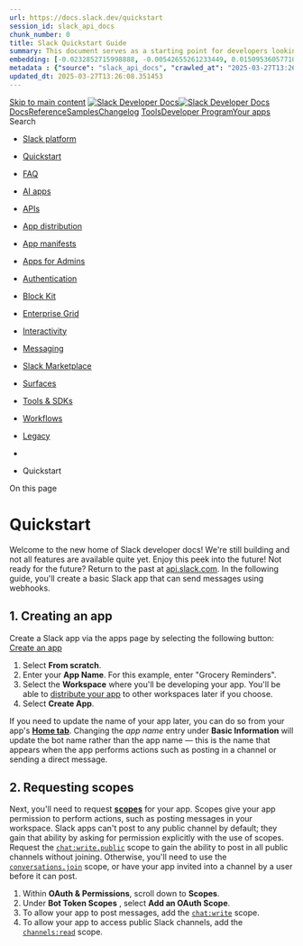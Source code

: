 ```yaml
---
url: https://docs.slack.dev/quickstart
session_id: slack_api_docs
chunk_number: 0
title: Slack Quickstart Guide
summary: This document serves as a starting point for developers looking to build applications on the Slack platform. It includes links to essential resources such as reference materials, samples, and developer tools.
embedding: [-0.0232852715998888, -0.00542655261233449, 0.015095360577106476, -0.024227995425462723, 0.007535896264016628, -0.04239899292588234, -0.03257109969854355, 0.004613453522324562, -0.027056166902184486, 0.02119949646294117, 0.007630168925970793, -0.01068812794983387, -0.030379267409443855, -0.001948786317370832, 0.004059603437781334, 0.027433255687355995, -0.02858809195458889, 0.015531370416283607, 0.009910381399095058, 0.023367760702967644, 0.03290105238556862, 0.02010357938706875, 0.0039682770147919655, 0.06448229402303696, -0.020622078329324722, -0.020280340686440468, -0.01863057352602482, 0.03551711142063141, -0.024027666077017784, -0.0498700775206089, -0.01183118112385273, -0.012479303404688835, -0.03648340329527855, 0.034998610615730286, 0.033678799867630005, -0.001956151332706213, 0.00516730360686779, 0.04110274836421013, 0.0012262770906090736, -0.030732788145542145, -0.03822743892669678, -0.006198407616466284, 0.021058088168501854, 0.003682513954117894, -0.03325457498431206, 0.019007664173841476, -0.07122276723384857, 0.03285391628742218, 0.017275409772992134, 0.017805691808462143, -0.05595064163208008, -0.01924334466457367, -0.005111329257488251, 0.013716627843677998, -0.014423670247197151, -0.029083020985126495, -0.07056286185979843, -0.018477382138371468, -0.042163312435150146, 0.03909945860505104, 0.013292402029037476, 0.02119949646294117, -0.02559494413435459, 0.004507396835833788, -0.009109066799283028, -0.008572892285883427, -0.027197575196623802, 0.024157291278243065, 0.010552612133324146, 0.04440227895975113, 0.042281150817871094, 0.004401340615004301, -0.020574942231178284, 0.0021933051757514477, -0.0037620561197400093, -0.02623128332197666, -0.01313920971006155, 0.09592211991548538, -0.044496551156044006, -0.026514099910855293, -0.01868949458003044, 0.00986324530094862, -0.038604531437158585, -0.01807672344148159, -0.07527647912502289, 0.02887090854346752, -0.035682085901498795, -0.04070208966732025, 0.014847896061837673, -0.020952031016349792, -0.011330358684062958, -0.0207163505256176, -0.04294105991721153, 0.010617423802614212, 0.08390239626169205, -0.0035028071142733097, -0.0234384648501873, -0.0013956727925688028, 0.004371880553662777, 0.032076168805360794, 0.06467083841562271, -0.031321991235017776, -0.10021151602268219, -0.06071139872074127, 0.019479025155305862, -0.021541234105825424, 0.021694425493478775, 0.04199833422899246, 0.004837350454181433, -0.03257109969854355, -0.1150122731924057, 0.017911747097969055, 0.022401468828320503, -0.022401468828320503, -0.0112596545368433, -0.030284995213150978, 0.0064105200581252575, -0.046452704817056656, 0.022083299234509468, -0.05547928065061569, -0.05420660600066185, -0.011789936572313309, -0.005441282410174608, -0.011583715677261353, 0.026113443076610565, -0.026372691616415977, -0.022578230127692223, -0.014871464110910892, -0.027433255687355995, 0.013386674225330353, 0.06264398247003555, 0.011442307382822037, 0.043506693094968796, -0.04968153312802315, -0.022731421515345573, -0.01265606377273798, -0.07471083849668503, -0.024746494367718697, -0.02434583567082882, 0.042563967406749725, 0.05001148581504822, -0.05675195902585983, 0.010228550992906094, 0.003237666329368949, -0.04336528480052948, -0.04423730447888374, -0.0348336361348629, -0.020280340686440468, -0.04162124544382095, 0.023473815992474556, 0.003882842604070902, 0.037025466561317444, -0.012432167306542397, 0.004796105902642012, 0.010587964206933975, 0.0011482078116387129, -0.0031964220106601715, 0.03224114701151848, -0.031746216118335724, -0.023603441193699837, -0.020704565569758415, 0.007753901183605194, -0.0022360223811119795, -0.03325457498431206, -0.05364096909761429, -0.0196793545037508, 0.017534658312797546, -0.043577395379543304, -0.0699029490351677, 0.014081933535635471, -0.025759920477867126, -0.014730055816471577, 0.012868176214396954, 0.019867898896336555, 0.04395448416471481, -0.010228550992906094, -0.022766774520277977, -0.02491147071123123, -0.018819119781255722, -0.009910381399095058, -0.00705864280462265, -0.006540144793689251, -0.02729184739291668, -0.04343598708510399, -0.03320743888616562, 0.001199763035401702, -0.011895992793142796, -0.008808573707938194, -0.0016114680329337716, -0.014235125854611397, -0.013315970078110695, -0.017322545871138573, 0.01026979461312294, -0.002057788660749793, 0.024463675916194916, -0.024463675916194916, 0.01543709821999073, -0.0042805541306734085, 0.043860211968421936, -0.01884268783032894, 0.02010357938706875, 0.017605362460017204, 0.033018894493579865, -0.037025466561317444, 0.011548363603651524, -0.00976308062672615, 0.01840667799115181, 0.03052067570388317, -0.046169884502887726, -0.0198325477540493, 0.045509979128837585, -0.05250970274209976, -0.008225263096392155, 0.039335139095783234, -0.058967359364032745, -0.006693337112665176, 0.008348995819687843, -0.0005269677494652569, -0.03085062839090824, 0.00935653131455183, -0.031086308881640434, 0.029059452936053276, 0.02795175276696682, -0.020127147436141968, 0.043860211968421936, 0.011418739333748817, 0.028399547562003136, -0.024098370224237442, 0.034385841339826584, 0.04310603439807892, 0.015378178097307682, 0.05057711899280548, -0.0035823495127260685, -0.04869167134165764, 0.06401093304157257, -0.03351382166147232, 0.031746216118335724, -0.012502871453762054, -0.0072943237610161304, 0.012102213688194752, 0.008042610250413418, 0.006322139874100685, 0.015484234318137169, 0.04018359258770943, 0.028658796101808548, -0.0036118095740675926, -0.031109876930713654, -0.06848886609077454, 0.03693119436502457, 0.03318386897444725, 0.06933731585741043, 0.00035075945197604597, 0.015248553827404976, 0.01345737837255001, 0.016521230340003967, -0.07362671196460724, 0.03379663825035095, 0.014553294517099857, 0.004607561510056257, -0.016061652451753616, 0.0036559998989105225, -0.010988621041178703, -0.029389407485723495, 0.0011680934112519026, 0.01218470185995102, 0.018618790432810783, -0.006987938191741705, 0.022425036877393723, 0.0028252247720956802, -0.03120414912700653, -0.032665371894836426, 0.010063573718070984, 0.05684623122215271, -0.004209849983453751, -0.010605639778077602, -0.023627009242773056, -0.03617701679468155, -0.019231559708714485, 0.0023464979603886604, -0.008225263096392155, -0.006045214831829071, 0.014529726468026638, -0.008985334075987339, 0.02568921633064747, 0.03785035014152527, 0.011607283726334572, 0.015979165211319923, 0.011778152547776699, 0.004003629088401794, 0.00946848001331091, -0.011571931652724743, 0.04298819601535797, -0.017475737258791924, -0.03325457498431206, -0.004065495450049639, 0.05783608928322792, 0.03608274459838867, -0.024074802175164223, -0.010452447459101677, 0.011813504621386528, 0.0013360159937292337, 0.04100847616791725, 0.04037213698029518, -0.010340498760342598, 0.01990325190126896, 0.016992591321468353, 0.02066921442747116, 0.006369275972247124, 0.06556642055511475, -0.07777469605207443, -0.0015613859286531806, 0.04902162402868271, -0.00856700073927641, -0.04336528480052948, -0.006840637885034084, 0.01563742756843567, 0.07070426642894745, 0.02797532081604004, -0.006546036805957556, -0.007105778902769089, -0.03231184929609299, -0.006498900707811117, -0.013327754102647305, -0.030779924243688583, -0.022601798176765442, -0.07018576562404633, -0.00446909898892045, 0.0015363447600975633, 0.005202655680477619, -0.0396650955080986, 0.08008436858654022, -0.05906163156032562, -0.029012316837906837, 0.051708389073610306, -0.008572892285883427, -0.022637149319052696, 0.017499305307865143, 0.04873880743980408, 0.006257327739149332, 0.0642937496304512, 0.00022426509531214833, -0.04402519017457962, -0.010564396157860756, -0.03221757709980011, -0.04001861438155174, 0.05694050341844559, 0.011430523358285427, -0.009156202897429466, -0.037614669650793076, 0.03148696571588516, -0.0363655611872673, -0.018465597182512283, -0.017782123759388924, -0.04131485894322395, -0.019467242062091827, 0.026820484548807144, -0.022083299234509468, -0.06929018348455429, -0.0028487928211688995, 0.017994236201047897, -0.04963439702987671, -0.012102213688194752, -0.014859680086374283, 0.0027162223123013973, 0.0462641604244709, 0.001316866953857243, 0.029648656025528908, -0.11001583933830261, -0.008484511636197567, 0.009615779854357243, 0.052415430545806885, 0.011660312302410603, 0.021600153297185898, -0.03726114705204964, -0.04006575047969818, -0.005582691170275211, -0.0073944879695773125, 0.02667907625436783, 0.005155519582331181, 0.022307196632027626, 0.045839931815862656, -0.007783361244946718, -0.025830624625086784, -0.020857758820056915, 0.0029725253116339445, 0.0018574600107967854, 0.006899558007717133, 0.011707448400557041, 0.004589885473251343, 0.009898597374558449, -0.0080367187038064, 0.02500574290752411, 0.009503832086920738, 0.0029990393668413162, 0.020374612882733345, -0.009079606272280216, 0.048785943537950516, -0.0003750640316866338, 0.06014576181769371, -0.02289639785885811, 0.03554067760705948, 0.0070115067064762115, -0.03907589241862297, 0.001454593031667173, -0.0007317155250348151, -0.03094490058720112, 0.013846252113580704, -0.011925453320145607, -0.006699229124933481, -0.004147983621805906, 0.00018946533964481205, 0.00699383020401001, 0.024440107867121696, -0.019137287512421608, -0.014494374394416809, 0.0027515743859112263, 0.05684623122215271, 0.00807207077741623, 0.028705932199954987, 0.03252396360039711, 0.04897448793053627, -0.07291966676712036, 0.01625019684433937, -0.01581418700516224, -0.029813632369041443, 0.025241423398256302, 0.0282345712184906, -0.00992805790156126, 0.03900518640875816, -0.07079853862524033, -0.04117345064878464, -0.04621702432632446, 0.045887067914009094, 0.012797472067177296, -0.0015333987539634109, -0.018948743119835854, -0.035964902490377426, -0.012785688042640686, 0.018265269696712494, 0.03521072492003441, -0.02920086309313774, -0.005632773041725159, -0.014058365486562252, 0.007600708864629269, -0.006805285811424255, 0.03325457498431206, -0.02203616313636303, -0.07348529994487762, -0.00657549686729908, 0.029342271387577057, -0.05095420777797699, -0.03815673664212227, 0.02271963842213154, 0.0005472215707413852, -0.03723758086562157, -0.022307196632027626, -0.009044254198670387, 0.008372563868761063, 0.024793630465865135, 0.05382951349020004, 0.017640715464949608, 0.019738273695111275, -0.007700873073190451, 0.020704565569758415, 3.5490229493007064e-05, 0.002299361629411578, 0.011701555922627449, -0.008502188138663769, -0.0015820079715922475, 0.014565078541636467, 0.05722332000732422, -0.002147642197087407, 0.02287282980978489, 0.005482526496052742, -0.04704190418124199, -0.04807890206575394, 0.024817198514938354, 0.03836884722113609, 0.01311564166098833, 0.022248275578022003, 0.005774181801825762, 0.004292338155210018, -0.011112353764474392, 0.01868949458003044, 0.04690049588680267, 0.05491364747285843, 0.025406399741768837, 0.0014457550132647157, -0.007341459859162569, 0.006534252781420946, -0.05481937527656555, 0.027716072276234627, 0.018925175070762634, -0.011000405997037888, -0.0038298144936561584, -0.0363655611872673, -0.012738551944494247, -0.02568921633064747, 0.032076168805360794, -0.0003608863626141101, -0.0055119870230555534, -0.039240866899490356, -0.03412659466266632, 0.04263467341661453, 0.04664124920964241, -0.006133595015853643, -0.0066226329654455185, -0.0031050958205014467, 0.009162094444036484, 0.024004098027944565, -0.039217300713062286, -0.027433255687355995, 0.012113997712731361, -0.0028163865208625793, -0.03851025924086571, 0.016155924648046494, -0.03634199500083923, 0.052038341760635376, -0.0022684286814182997, -0.02526499144732952, -0.02010357938706875, 0.027786776423454285, 0.0058890762738883495, 0.011884208768606186, -0.015001088380813599, -0.010529044084250927, -0.030379267409443855, -0.042257584631443024, -0.0015849539777264, -0.01544888224452734, 0.010222658514976501, -0.012326110154390335, 0.0225193090736866, -0.001229223096743226, -0.011035758070647717, 0.007123454939574003, -0.03358452767133713, -0.031746216118335724, -0.005441282410174608, -4.267113035893999e-05, -0.022130435332655907, 0.040230728685855865, 0.03693119436502457, 0.0037767861504107714, -0.02214222028851509, -0.012231837958097458, -0.015319257974624634, -0.005995132494717836, 0.017169352620840073, 0.013268833979964256, 0.025194287300109863, -0.006121810991317034, 0.041550539433956146, 0.0002378904027864337, 0.04906876012682915, 0.029695792123675346, -0.026089875027537346, 0.011265546083450317, 0.01805315539240837, -0.011418739333748817, -0.01939653791487217, 0.008749652653932571, 0.026396259665489197, 0.019915034994482994, 0.006840637885034084, 0.028375979512929916, -0.004551587160676718, 0.005323442164808512, -0.03155767172574997, -0.011648528277873993, 0.01263249572366476, 0.00592148257419467, -0.011854749172925949, 0.01128322258591652, -0.02051602117717266, 0.004908054601401091, -0.023473815992474556, 0.010328714735805988, -0.0015024656895548105, -0.014246909879148006, -0.015884891152381897, -0.057694680988788605, 0.012868176214396954, 0.022590013220906258, -0.044213734567165375, -0.02434583567082882, -0.01447080634534359, 0.02632555551826954, 0.023214567452669144, -0.027456823736429214, 0.005149627570062876, -0.02254287712275982, 0.003508699359372258, 0.023780202493071556, -0.007064534816890955, 0.003938816953450441, -0.008266507647931576, 0.009933949448168278, -0.010464231483638287, 0.015048224478960037, 0.013763763941824436, -0.022201139479875565, -0.02920086309313774, -0.019644001498818398, -0.034715794026851654, 0.0023656468838453293, -0.00682296184822917, -0.040560681372880936, 0.022837478667497635, 3.6848156014457345e-05, 0.025429967790842056, 0.013799116015434265, -0.018300620838999748, -0.038274575024843216, 0.023568088188767433, 0.019314048811793327, -0.016509447246789932, 0.012561791576445103, 0.028093162924051285, 0.007235403172671795, -0.0072412951849401, -0.0186070054769516, 0.01026979461312294, 0.04105561226606369, 0.021211279556155205, 0.010605639778077602, 0.019514378160238266, -0.05222688615322113, 0.0017808637348935008, -0.022754989564418793, 0.026113443076610565, 0.005635719280689955, 0.0612298958003521, -0.0039329249411821365, -0.029837200418114662, 0.012538223527371883, 0.024557948112487793, 0.006599064916372299, 0.008472727611660957, 0.007618384901434183, 0.004348312504589558, -0.0033731828443706036, 0.016485877335071564, -0.030049312859773636, 0.010576180182397366, -0.0018869200721383095, 0.008997118100523949, 0.010028221644461155, 0.002763358410447836, 0.022990670055150986, -0.01604986935853958, 0.00019719862029887736, 0.0381331667304039, -0.013846252113580704, 0.03749683126807213, -0.038557395339012146, -0.022507524117827415, -0.01878376677632332, 0.0010598275111988187, 0.013905172236263752, -0.015873108059167862, 0.01675691083073616, -0.009167986921966076, 0.0040684412233531475, -0.019808979704976082, 0.021446961909532547, -0.023956961929798126, 0.01397587638348341, 0.012432167306542397, 0.015001088380813599, -0.047418996691703796, 0.0005225487402640283, 0.0075594643130898476, 0.007789253257215023, -0.002377430908381939, 0.0011695664143189788, -0.012102213688194752, -0.043176740407943726, 0.039240866899490356, 0.03900518640875816, 0.008319535292685032, -0.015543154440820217, -0.04164481163024902, 0.007765685208141804, 0.022990670055150986, -0.019585082307457924, 0.020810622721910477, 0.04831458255648613, 0.03789748623967171, -0.02858809195458889, -0.011524795554578304, -0.03257109969854355, 0.0008963238797150552, 0.002583651803433895, -0.006292679812759161, 0.009138526394963264, 0.020633861422538757, 0.027503959834575653, -0.016591934487223625, -0.08300680667161942, 0.003555835457518697, -0.00944491196423769, -0.005323442164808512, 0.0009125269716605544, -0.005025894846767187, -0.017864610999822617, 0.009480264037847519, -0.021611938253045082, 0.041526973247528076, -0.03320743888616562, 0.00248790648765862, -0.0010053262813016772, -0.026490531861782074, 0.007253079209476709, -0.024581516161561012, 0.0058507779613137245, -0.026867620646953583, -0.03125128522515297, -0.004044873174279928, -0.008083854801952839, -0.0015613859286531806, -0.02282569371163845, -0.037355419248342514, -0.02051602117717266, -0.012585359625518322, -0.019891466945409775, 0.01579061895608902, 0.018006019294261932, -0.0011334777809679508, 0.03426800295710564, -0.0069349100813269615, 0.006145379040390253, 0.032052602618932724, -0.01959686540067196, -0.018312405794858932, 0.020775269716978073, -0.06952586024999619, 0.04982294142246246, -0.005308711901307106, -0.009639348834753036, -0.0002669822715688497, 0.009651132859289646, 0.01069991197437048, 0.04760754108428955, 0.024770062416791916, -0.027103303000330925, -0.011147705838084221, 0.01263249572366476, -0.015189633704721928, 0.023414896801114082, 0.011996157467365265, 0.007753901183605194, -0.030473539605736732, -0.003496915102005005, 0.002384796040132642, 0.023238135501742363, -0.03554067760705948, -0.0073944879695773125, 0.008095638826489449, 0.03426800295710564, 0.006999722216278315, 0.04791392385959625, -0.034998610615730286, 0.01975005865097046, -0.03195833042263985, -0.013905172236263752, -0.001994449645280838, -0.02531212754547596, 0.012868176214396954, 0.020280340686440468, 0.012526439502835274, -0.005800696089863777, -0.0035175373777747154, -0.01838310994207859, 0.02729184739291668, -0.040867067873477936, -0.05137843266129494, -0.00731789181008935, 0.019938603043556213, -0.05948585644364357, -0.005164357367902994, 0.0059892404824495316, -0.017122216522693634, -0.003004931379109621, 0.006864205934107304, -0.014270477928221226, -0.006127703003585339, -0.024746494367718697, -0.04053711146116257, -0.016309117898344994, -0.047819651663303375, -0.018654141575098038, -0.014741839841008186, -0.00944491196423769, -0.01311564166098833, -0.00884981732815504, -0.011047542095184326, -0.10662203282117844, -0.03313673287630081, 0.006864205934107304, -0.011825288645923138, 0.005352902226150036, 0.005682855378836393, 0.003529321402311325, 0.006221975665539503, 0.013292402029037476, -0.016415173187851906, 0.0025762866716831923, -0.010252119041979313, 0.004147983621805906, -0.006628524977713823, 0.03836884722113609, 0.004822620190680027, 0.012467519380152225, 0.022613581269979477, -0.03719044476747513, -0.010729372501373291, -0.00041907007107511163, -0.016167709603905678, -0.035611383616924286, 0.04232828691601753, -0.0011975534725934267, -0.022201139479875565, 0.009486155584454536, -0.009922165423631668, 0.04140913113951683, -0.00558563694357872, 0.02172977849841118, 0.03726114705204964, -0.036978330463171005, -0.007164699025452137, -0.041220586746931076, 0.010216766968369484, -0.01544888224452734, 0.005783020053058863, 0.022236492484807968, -0.0369076281785965, 0.021258415654301643, 0.002552718622609973, 0.00896176602691412, -0.019608650356531143, 0.016155924648046494, 0.01911371946334839, -0.01495395228266716, 0.012938881292939186, -0.01642695814371109, 0.03516358882188797, 0.05826031416654587, 0.00018872883811127394, 0.03999504819512367, 0.011253762058913708, -0.008219370618462563, 0.016815831884741783, -0.007512328214943409, -0.013787331990897655, 0.012491087429225445, -0.001193871023133397, 0.046476271003484726, 0.009232798591256142, 0.030685652047395706, 0.01878376677632332, 0.0027044382877647877, 0.004787268117070198, 0.0032906944397836924, -0.04239899292588234, -0.027174007147550583, 0.0035823495127260685, -0.013587003573775291, 0.03851025924086571, 0.04536857083439827, 0.016167709603905678, 0.010016437619924545, 0.030002176761627197, -0.00010218976240139455, 0.018477382138371468, 0.015696346759796143, -0.03221757709980011, 0.01544888224452734, -0.004307068418711424, 0.03622415289282799, 0.041880495846271515, 0.006699229124933481, -0.012243621982634068, 0.02058672532439232, 0.004607561510056257, -0.003673675935715437, -0.023143863305449486, 0.04897448793053627, -0.005397092550992966, 0.01609700545668602, -0.02790461666882038, -0.016921887174248695, 0.00993984192609787, -0.0066579850390553474, -0.0021122898906469345, 0.0282345712184906, -0.020574942231178284, 0.02795175276696682, 0.020680997520685196, 0.022201139479875565, 0.002428986132144928, -0.005727045703679323, 0.03709617257118225, 0.034975044429302216, 0.00986324530094862, -0.009061929769814014, 0.010210874490439892, 0.014317614026367664, -0.033702366054058075, 0.015672778710722923, 0.022754989564418793, -0.04558068513870239, 0.0020342206116765738, 0.04758397117257118, -0.004563371185213327, -0.009686484932899475, 0.025854194536805153, 0.021800482645630836, 0.008667164482176304, -0.02993147261440754, 0.031722646206617355, -0.004383664578199387, -0.001389780780300498, 0.036601241677999496, -0.011141814291477203, -0.014187989756464958, 0.00098838668782264, 0.0072825392708182335, 0.029436543583869934, -0.01166620384901762, 0.023921610787510872, -0.02150588110089302, -0.0026455179322510958, 0.04664124920964241, 0.0072412951849401, -0.03983006998896599, 0.02724471129477024, -0.025076447054743767, -0.010882564820349216, -0.007577140815556049, -0.0010045898379758, -0.0018000127747654915, 0.002205089433118701, -0.025712784379720688, 0.04602847620844841, -0.027763208374381065, -0.02491147071123123, 0.01625019684433937, -0.005942104384303093, -0.007099886890500784, 0.015849540010094643, -0.020987384021282196, 0.02049245312809944, -0.006604956928640604, -0.033301711082458496, -0.026419827714562416, -0.032688938081264496, -0.015366394072771072, 0.012373247183859348, 0.02366236224770546, -0.03294818848371506, -0.015083576552569866, 0.003352560568600893, -0.011566040106117725, 0.030284995213150978, -0.01858343742787838, -0.019207991659641266, -0.011265546083450317, 0.05991008132696152, 0.019278697669506073, 0.005161411594599485, 0.017711419612169266, 0.03808603063225746, 0.027056166902184486, -0.0028826717752963305, -0.02249574102461338, 0.01647409424185753, -0.017911747097969055, 0.017958883196115494, 0.008508079685270786, 0.007105778902769089, 0.021941890940070152, -0.01691010408103466, -0.006781717762351036, -0.003959438763558865, -0.02280212566256523, -0.013410242274403572, -0.002233076374977827, 0.04378950968384743, -0.020598510280251503, -0.00020769378170371056, -0.02894161269068718, -0.013751979917287827, -0.01840667799115181, -0.02157658524811268, -0.016132356598973274, 0.006640309002250433, 0.0002736107853706926, 0.02434583567082882, 0.023426679894328117, -0.0035882415249943733, 0.015578506514430046, 0.00975129660218954, -0.03678978607058525, 0.04362453147768974, 0.015012872405350208, 0.009869136847555637, 0.007659628987312317, -0.023744849488139153, -0.012102213688194752, -0.0017189974896609783, -0.013704843819141388, -0.0028915100265294313, -0.022637149319052696, -0.023874474689364433, 0.006728689186275005, -0.03120414912700653, -0.0462641604244709, -0.012491087429225445, -0.01362235564738512, -0.02429869957268238, -0.00417744368314743, 0.013858036138117313, 0.0008602352463640273, -0.022967102006077766, -0.018265269696712494, 0.00790709350258112, 0.03608274459838867, -0.003555835457518697, -0.0273154154419899, 0.003482185071334243, 0.006893665995448828, -0.03181691840291023, -0.011536579579114914, -0.010800076648592949, 0.023579873144626617, 0.029130157083272934, 0.007865849882364273, 0.04435514286160469, -0.029153726994991302, -0.03283034637570381, -0.007194159086793661, 0.02264893427491188, 0.03780321404337883, -0.0029283349867910147, -0.007694981060922146, -0.00791887752711773, -0.0034497790038585663, 0.019962171092629433, 0.014246909879148006, -0.003343722550198436, 0.012703199870884418, 0.005061246920377016, 0.027456823736429214, 0.015719914808869362, -0.006257327739149332, -0.01614414155483246, 0.01789996400475502, 0.047112610191106796, 0.00022702697606291622, -0.021894754841923714, -0.011047542095184326, -0.006304463837295771, -0.0008381401421502233, 0.018948743119835854, -0.008101530373096466, 0.02383912168443203, -0.001368422177620232, 0.039311572909355164, -0.005232115741819143, 0.04593420401215553, -0.010151954367756844, -0.0519440695643425, -0.021435176953673363, -0.0087850047275424, -0.0223661158233881, 0.0007449725526385009, -0.004598723258823156, -0.0035764575004577637, -0.017935315147042274, -0.017499305307865143, 0.020527806133031845, -0.008325427770614624, 0.037661805748939514, -0.016745127737522125, 0.000183573312824592, -0.002124073915183544, 0.02625485137104988, 0.0289651807397604, -0.026891188696026802, -0.012856392189860344, 0.02962508797645569, -0.02203616313636303, -0.020268555730581284, 0.0309213325381279, 0.02346203289926052, -0.000887485861312598, 0.027881048619747162, 0.001869244035333395, -0.012974233366549015, -0.028116730973124504, 0.01970292255282402, 0.004236363805830479, 0.009992869570851326, -0.017758555710315704, 0.050435710698366165, 0.010069466196000576, -0.04840885475277901, 0.0011099097318947315, 0.04046640917658806, 0.008272399194538593, 0.012002049013972282, -0.0011246397625654936, -0.05496078357100487, -0.004363042302429676, -0.02986076846718788, 0.010163738392293453, -0.008219370618462563, -0.013433810323476791, 0.011701555922627449, 0.0375203974545002, -0.019537946209311485, -0.007253079209476709, 0.008325427770614624, 0.006546036805957556, 0.014317614026367664, -0.01415263768285513, 0.017487522214651108, -0.02122306451201439, -0.011990264989435673, -7.222330168588087e-05, -0.07164698839187622, -0.011907776817679405, -0.06566069275140762, 0.010440663434565067, 0.02599560283124447, -0.013787331990897655, -0.020244987681508064, 0.0014067202573642135, -0.015107144601643085, 0.012620711699128151, 0.022401468828320503, -0.019867898896336555, 0.022177571430802345, -0.025759920477867126, -0.02597203478217125, 0.0072943237610161304, 0.07178840041160583, -0.02399231493473053, -0.02383912168443203, 0.034385841339826584, 0.03165194392204285, 0.0020032876636832952, 0.02238968387246132, 0.0196793545037508, -0.00944491196423769, -0.032995324581861496, -0.020421748980879784, 0.0016983754467219114, 0.03443297743797302, 0.013751979917287827, -6.674556789221242e-05, -0.01919620856642723, -0.010470123961567879, 0.026207715272903442, 0.025147151201963425, -0.001317603513598442, 0.023756634443998337, 0.027503959834575653, 0.0011533633805811405, 0.02084597386419773, -0.017298977822065353, -0.023238135501742363, 0.012361462228000164, -0.028493819758296013, 0.01845381408929825, -0.009238691069185734, -0.015295689925551414, -0.024817198514938354, 0.0021962511818856, 0.004371880553662777, -0.044143032282590866, -0.0022227654699236155, 0.0045663174241781235, -0.004545695148408413, 0.005567960906773806, 0.01647409424185753, -0.005305766128003597, -0.01901944726705551, 0.049775805324316025, -0.014034797437489033, -0.012903528288006783, 0.01398766040802002, 0.013398458249866962, -0.04367166757583618, -0.011035758070647717, -0.0016703882720321417, 0.008178126998245716, 0.03525786101818085, 0.055762097239494324, -0.018548086285591125, -0.009780757129192352, -0.0018059047870337963, -0.0225193090736866, 0.023756634443998337, 0.016368037089705467, -0.007365027908235788, -0.014364750124514103, 0.018925175070762634, -0.009238691069185734, 0.028823772445321083, -0.029837200418114662, -0.015307473950088024, 0.005953888408839703, -0.006923126056790352, 0.006711013149470091, 0.016839399933815002, -0.009945733472704887, 0.03770894184708595, 0.007064534816890955, 0.02986076846718788, -0.02920086309313774, 0.001556966919451952, 0.009397775866091251, -0.021081656217575073, 0.017994236201047897, 0.028140299022197723, -0.03280678018927574, 0.006251435726881027, 0.03254752978682518, -0.013587003573775291, -0.018088508397340775, 0.0074946521781384945, 0.009439019486308098, 0.001817688811570406, 0.0006160845514386892, -0.010340498760342598, -0.022754989564418793, -0.011330358684062958, 0.030002176761627197, 0.01937296986579895, 0.011860640719532967, 0.02218935638666153, -0.024110155180096626, 0.010723480954766273, 0.00682296184822917, -0.013940524309873581, 0.027456823736429214, 0.024157291278243065, 0.018948743119835854, -0.0020680997986346483, -0.011819396167993546, 0.018677709624171257, -0.041526973247528076, -0.004866810515522957, 0.012255406007170677, 0.016038084402680397, -3.599657429731451e-05, -0.022660717368125916, 0.01871306262910366, 0.0034645090345293283, 0.016108788549900055, -0.008207586593925953, -0.023261703550815582, 0.022083299234509468, 0.01911371946334839, -0.03872236981987953, 0.03021428920328617, 0.012337894178926945, 0.004519180860370398, 0.0006182940560393035, -0.0420454703271389, 0.006493008695542812, 0.012714983895421028, -0.02830527536571026, 0.021623721346259117, 0.009957517497241497, -0.0042069037444889545, -0.0006341288681142032, 0.006940802093595266, -0.023803770542144775, -0.010917916893959045, 0.005005273036658764, 0.007235403172671795, -0.020751701667904854, -0.0015407637692987919, -0.02856452390551567, -0.017664283514022827, 0.025547808036208153, 0.01802958734333515, -0.010446554981172085, -0.001250581699423492, -0.03707260265946388, -0.0011769314296543598, -0.03162837401032448, 0.014671135693788528, 0.0018014857778325677, -0.0069702621549367905, 0.017039727419614792, 0.01647409424185753, -0.0009839676786214113, 0.012526439502835274, -0.03999504819512367, 0.0029798902105540037, -0.02289639785885811, -0.005579744931310415, -0.02594846673309803, 0.018170997500419617, -0.040631383657455444, -0.022236492484807968, -0.02412193827331066, 0.014553294517099857, 0.005323442164808512, 0.015649210661649704, -0.015048224478960037, -0.00010642465349519625, -0.0073591358959674835, 0.00927993468940258, 0.007111670915037394, -0.014329398050904274, 0.01445902232080698, 0.021930105984210968, 0.003367290599271655, -0.01128322258591652, 0.014023013412952423, -0.04529786854982376, -0.021670857444405556, -0.017298977822065353, -0.003717866027727723, -0.004038981162011623, -0.01362235564738512, 0.01133625116199255, 0.011047542095184326, -0.004937514662742615, -0.0029563221614807844, -0.0017057404620572925, 0.04018359258770943, -0.02498217485845089, 0.010682236403226852, 0.008908737450838089, -0.01805315539240837, 0.02388625778257847, -0.01026979461312294, 0.02183583378791809, -0.0014560660347342491, 0.022967102006077766, 0.03478650003671646, -0.0060628908686339855, -0.011813504621386528, -0.018394893035292625, 0.012491087429225445, -0.005836048163473606, 0.03443297743797302, -0.03252396360039711, -0.008372563868761063, 0.010882564820349216, 0.014093717560172081, -0.034032318741083145, -0.0023803769145160913, 0.004884486552327871, 0.03865166753530502, 0.05199120566248894, 0.03917016461491585, -0.0004960346268489957, 0.026184147223830223, -0.005965672433376312, -0.027009030804038048, -0.04805533215403557, -0.0014656404964625835, 0.014081933535635471, -0.0408199317753315, 0.012620711699128151, 0.013033153489232063, 0.002319983672350645, 0.00046952051343396306, 0.0020563157740980387, 0.0009928056970238686, 0.020598510280251503, 0.005131951533257961, -0.014541510492563248, 0.042210448533296585, -0.011218409985303879, -1.0368577932240441e-05, -0.0186070054769516, -0.005064193159341812, -0.006257327739149332, -0.016509447246789932, 0.0030520674772560596, 0.012561791576445103, -0.01398766040802002, 0.008225263096392155, -0.005706423427909613, 0.009244582615792751, 0.015354610048234463, -0.004174497909843922, 0.014211557805538177, 0.0027559935115277767, 0.006269111763685942, 0.02256644517183304, 0.040254294872283936, -0.014895032159984112, -0.0004139145603403449, -0.0064871166832745075, 0.007689089048653841, 0.0027294792234897614, 0.036318425089120865, 0.039617959409952164, -0.03756753355264664, -0.011825288645923138, 0.0015937919961288571, -0.015708131715655327, 0.021564802154898643, -0.014883248135447502, -0.0019399482989683747, -0.0027898724656552076, -0.008266507647931576, 0.029507247731089592, -0.014270477928221226, 0.025877762585878372, 0.007842281833291054, 0.028446683660149574, 0.005532608833163977, -0.019431889057159424, 0.005721153691411018, -0.004710671957582235, 0.0014774245209991932, -0.02561851218342781, -0.020952031016349792, -0.011907776817679405, -0.0077421171590685844, 0.00353521341457963, -0.017157569527626038, 0.01822991669178009, 0.012396815232932568, -9.01065141079016e-06, -0.0011040177196264267, 0.010758833028376102, 0.0363655611872673, 0.0027957644779235125, 0.0052645220421254635, 0.0025807057972997427, 0.03278321027755737, 0.00886160135269165, 0.01115948986262083, 0.03509288281202316, -0.001512776711024344, -0.014376534149050713, 0.018524518236517906, -0.018265269696712494, 0.017581794410943985, -0.011459982953965664, 0.02533569559454918, 0.03907589241862297, -0.003267126390710473, 0.026349123567342758, -0.0071470229886472225, -0.0047666458413004875, -0.004781376104801893, 0.0030137693975120783, 0.016591934487223625, -0.016309117898344994, -0.003744380082935095, -0.004819674417376518, 0.009167986921966076, -0.022224707528948784, -0.02040996588766575, -0.02491147071123123, -0.006498900707811117, -0.013315970078110695, 0.05613918974995613, 0.018948743119835854, 0.01075294055044651, 0.026019170880317688, 0.026537667959928513, -0.03087419643998146, 0.025406399741768837, -0.021588370203971863, 0.029719360172748566, 0.010935593396425247, 0.04206904023885727, -0.029672224074602127, -0.000894850876647979, -0.00013791014498565346, 0.009651132859289646, 0.0021712102461606264, 0.0005619516014121473, -0.026466963812708855, 0.019302265718579292, -0.001411875826306641, 0.030049312859773636, -0.004386610351502895, 0.006204299628734589, 0.0051172212697565556, 0.022531092166900635, 0.013068505562841892, 0.01346916239708662, -0.011224302463233471, 0.01497752033174038, 0.011265546083450317, 0.016662638634443283, 0.018960528075695038, -0.019384752959012985, 0.030332131311297417, -0.02280212566256523, -0.01901944726705551, 0.022766774520277977, 0.009350639767944813, -0.02064564637839794, -0.01443545427173376, -0.019644001498818398, 0.02346203289926052, -0.0035764575004577637, 0.025100015103816986, 0.010782401077449322, -0.003004931379109621, 0.04902162402868271, 0.02086954191327095, -0.02142339199781418, -0.04249326512217522, 0.037284716963768005, -0.02953081578016281, 0.0027766155544668436, -0.012196485884487629, -0.03118058107793331, -0.019149072468280792, 0.007989582605659962, -0.016697991639375687, -0.008331319317221642, 0.015708131715655327, 0.021317336708307266, 0.010611532256007195, 0.018347756937146187, -0.024392971768975258, -0.016662638634443283, 0.010652775876224041, -0.014282261952757835]
metadata : {"source": "slack_api_docs", "crawled_at": "2025-03-27T13:26:06.940739", "url_path": "/quickstart", "chunk_size": 4061}
updated_dt: 2025-03-27T13:26:08.351453
---
```

[Skip to main content](https://docs.slack.dev/quickstart#__docusaurus_skipToContent_fallback)
[![Slack Developer Docs](https://docs.slack.dev/img/logos/slack-developers-white.png)![Slack Developer Docs](https://docs.slack.dev/img/logos/slack-developers-white.png)](https://slack.dev)[Docs](https://docs.slack.dev/)[Reference](https://docs.slack.dev/reference)[Samples](https://docs.slack.dev/samples)[Changelog](https://docs.slack.dev/changelog)
[Tools](https://tools.slack.dev)[Developer Program](https://api.slack.com/developer-program)[Your apps](https://api.slack.com/apps)
Search
  * [Slack platform](https://docs.slack.dev/)
  * [Quickstart](https://docs.slack.dev/quickstart)
  * [FAQ](https://docs.slack.dev/faq)
  * [AI apps](https://docs.slack.dev/ai/)
  * [APIs](https://docs.slack.dev/apis/)
  * [App distribution](https://docs.slack.dev/distribution/)
  * [App manifests](https://docs.slack.dev/app-manifests/)
  * [Apps for Admins](https://docs.slack.dev/admins/)
  * [Authentication](https://docs.slack.dev/authentication/)
  * [Block Kit](https://docs.slack.dev/block-kit/)
  * [Enterprise Grid](https://docs.slack.dev/enterprise-grid/)
  * [Interactivity](https://docs.slack.dev/interactivity/)
  * [Messaging](https://docs.slack.dev/messaging/)
  * [Slack Marketplace](https://docs.slack.dev/slack-marketplace/)
  * [Surfaces](https://docs.slack.dev/surfaces/)
  * [Tools & SDKs](https://docs.slack.dev/tools/)
  * [Workflows](https://docs.slack.dev/workflows/)
  * [Legacy](https://docs.slack.dev/legacy/)


  * [](https://docs.slack.dev/)
  * Quickstart


On this page
# Quickstart
Welcome to the new home of Slack developer docs!
We're still building and not all features are available quite yet. Enjoy this peek into the future!
Not ready for the future? Return to the past at [api.slack.com](https://api.slack.com/docs).
In the following guide, you'll create a basic Slack app that can send messages using webhooks.
## 1. Creating an app[​](https://docs.slack.dev/quickstart#creating "Direct link to 1. Creating an app")
Create a Slack app via the apps page by selecting the following button:
[Create an app](https://api.slack.com/apps?new_app=1)
  1. Select **From scratch**.
  2. Enter your **App Name**. For this example, enter "Grocery Reminders".
  3. Select the **Workspace** where you'll be developing your app. You'll be able to [distribute your app](https://docs.slack.dev/distribution) to other workspaces later if you choose.
  4. Select **Create App**.


If you need to update the name of your app later, you can do so from your app's [**Home tab**](https://docs.slack.dev/surfaces/app-home#home-tab). Changing the _app name_ entry under **Basic Information** will update the bot name rather than the app name — this is the name that appears when the app performs actions such as posting in a channel or sending a direct message.
## 2. Requesting scopes[​](https://docs.slack.dev/quickstart#scopes "Direct link to 2. Requesting scopes")
Next, you'll need to request [**scopes**](https://docs.slack.dev/reference/scopes) for your app. Scopes give your app permission to perform actions, such as posting messages in your workspace.
Slack apps can't post to any public channel by default; they gain that ability by asking for permission explicitly with the use of scopes. Request the [`chat:write.public`](https://docs.slack.dev/reference/scopes/chat.write.public) scope to gain the ability to post in all public channels without joining. Otherwise, you'll need to use the [`conversations.join`](https://docs.slack.dev/reference/methods/conversations.join) scope, or have your app invited into a channel by a user before it can post.
  1. Within **OAuth & Permissions**, scroll down to **Scopes**.
  2. Under **Bot Token Scopes** , select **Add an OAuth Scope**.
  3. To allow your app to post messages, add the [`chat:write`](https://docs.slack.dev/reference/scopes/chat.write) scope.
  4. To allow your app to access public Slack channels, add the [`channels:read`](https://docs.slack.dev/reference/scopes/channels.read) scope.